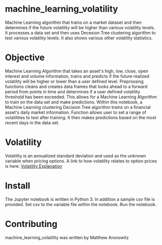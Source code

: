 # machine_learning_volatility
Machine Learning algorithm that trains on a market dataset and then determines if the future volatility will be higher than various volatility levels.   It processes a data set and then uses Decesion Tree clustering algorithm to test various volatility levels.  It also shows various other volatility statistics.   

# Objective 
Machine Learning Algorithm that takes an asset's high, low, close, open interest and volume information, trains and predicts if the future realized volatility will be higher or lower than a user defined level. Preprossing functions cleans and creates data frames that looks ahead to a forward period from points in time and determines if a user defined volatility threshold has been exceeded. This allows for a Machine Learning Algorithm to train on the data set and make predictions.  Within this notebook, a Machine Learning clustering Decision Tree algorithm trains on a financial asset's daily market information. Function allows user to set a range of volatilities to test after training. It then makes predictions based on the most recent days in the data set. 

# Volatility
Volatility is an annualized standard deviation and used as the unknown variable when pricing options. A link to how volatility relates to option prices is here: 
[Volatility Explanation](https://www.investopedia.com/ask/answers/062415/how-does-implied-volatility-impact-pricing-options.asp)


# Install
The Jupyter notebook is written in Python 3.  In addition a sample csv file is provided.  Set csv to the variable file within the notebook.  Run the notebook.  

# Contributing
machine_learning_volatility was written by Matthew Aronowitz


